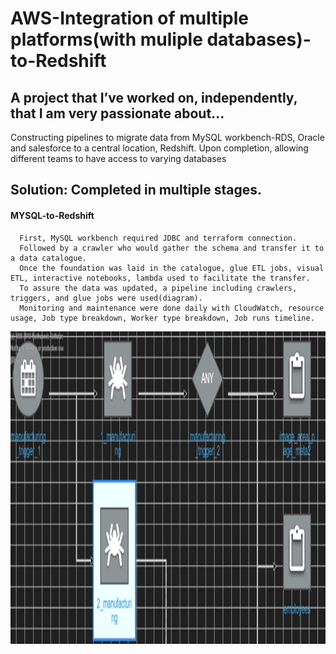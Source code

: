 # AWS-Integration of multiple platforms(with muliple databases)-to-Redshift 
## A project that I’ve worked on, independently, that I am very passionate about...
Constructing pipelines to migrate data from MySQL workbench-RDS, Oracle and salesforce to a central location, Redshift.  Upon completion, allowing different teams to have access to varying databases

## Solution: Completed in multiple stages.  
#### MYSQL-to-Redshift
      First, MySQL workbench required JDBC and terraform connection.  
      Followed by a crawler who would gather the schema and transfer it to a data catalogue.  
      Once the foundation was laid in the catalogue, glue ETL jobs, visual ETL, interactive notebooks, lambda used to facilitate the transfer.  
      To assure the data was updated, a pipeline including crawlers, triggers, and glue jobs were used(diagram). 
      Monitoring and maintenance were done daily with CloudWatch, resource usage, Job type breakdown, Worker type breakdown, Job runs timeline.

<p align="center">
  <img width="1000" height="500" src="Orchastration pipeline.png">
</p>
